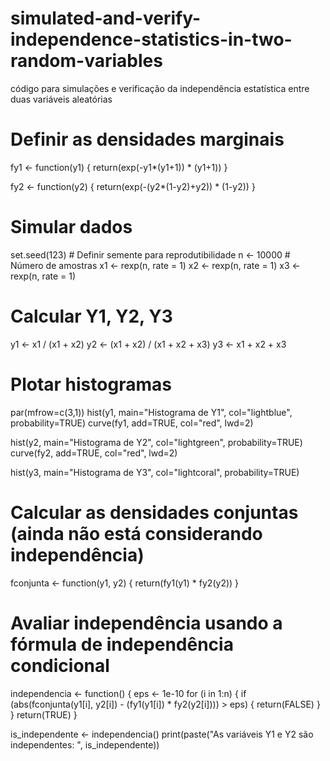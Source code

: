 # simulated-and-verify-independence-statistics-in-two-random-variables
código para simulações e verificação da independência estatística entre duas variáveis aleatórias



# Definir as densidades marginais
fy1 <- function(y1) {
  return(exp(-y1*(y1+1)) * (y1+1))
}

fy2 <- function(y2) {
  return(exp(-(y2*(1-y2)+y2)) * (1-y2))
}

# Simular dados
set.seed(123)  # Definir semente para reprodutibilidade
n <- 10000     # Número de amostras
x1 <- rexp(n, rate = 1)
x2 <- rexp(n, rate = 1)
x3 <- rexp(n, rate = 1)

# Calcular Y1, Y2, Y3
y1 <- x1 / (x1 + x2)
y2 <- (x1 + x2) / (x1 + x2 + x3)
y3 <- x1 + x2 + x3

# Plotar histogramas
par(mfrow=c(3,1))
hist(y1, main="Histograma de Y1", col="lightblue", probability=TRUE)
curve(fy1, add=TRUE, col="red", lwd=2)

hist(y2, main="Histograma de Y2", col="lightgreen", probability=TRUE)
curve(fy2, add=TRUE, col="red", lwd=2)

hist(y3, main="Histograma de Y3", col="lightcoral", probability=TRUE)

# Calcular as densidades conjuntas (ainda não está considerando independência)
fconjunta <- function(y1, y2) {
  return(fy1(y1) * fy2(y2))
}

# Avaliar independência usando a fórmula de independência condicional
independencia <- function() {
  eps <- 1e-10
  for (i in 1:n) {
    if (abs(fconjunta(y1[i], y2[i]) - (fy1(y1[i]) * fy2(y2[i]))) > eps) {
      return(FALSE)
    }
  }
  return(TRUE)
}

is_independente <- independencia()
print(paste("As variáveis Y1 e Y2 são independentes: ", is_independente))

